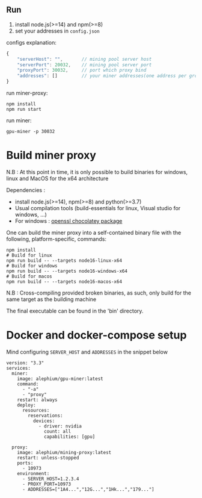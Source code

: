 ## Run

1. install node.js(>=14) and npm(>=8)
2. set your addresses in `config.json`

configs explanation:

```javascript
{
    "serverHost": "",       // mining pool server host
    "serverPort": 20032,    // mining pool server port
    "proxyPort": 30032,     // port which proxy bind
    "addresses": []         // your miner addresses(one address per group)
}
```

run miner-proxy:

```shell
npm install
npm run start
```

run miner:

```shell
gpu-miner -p 30032
```

# Build miner proxy

N.B : At this point in time, it is only possible to build binaries for windows, linux and MacOS for the x64 architecture

Dependencies :
- install node.js(>=14), npm(>=8) and python(>=3.7)
- Usual compilation tools (build-essentials for linux, Visual studio for windows, ...)
- For windows : [openssl chocolatey package](https://community.chocolatey.org/packages/OpenSSL) 

One can build the miner proxy into a self-contained binary file with the following, platform-specific, commands:
```shell
npm install
# Build for linux
npm run build -- --targets node16-linux-x64
# Build for windows
npm run build -- --targets node16-windows-x64 
# Build for macos
npm run build -- --targets node16-macos-x64
```
N.B : Cross-compiling provided broken binaries, as such, only build for the same target as the building machine

The final executable can be found in the 'bin' directory.

# Docker and docker-compose setup

Mind configuring `SERVER_HOST` and `ADDRESSES` in the snippet below

```
version: "3.3"
services:
  miner:
    image: alephium/gpu-miner:latest
    command:
      - "-a"
      - "proxy"
    restart: always
    deploy:
      resources:
        reservations:
          devices:
            - driver: nvidia
              count: all
              capabilities: [gpu]

  proxy:
    image: alephium/mining-proxy:latest
    restart: unless-stopped
    ports:
      - 10973
    environment:
      - SERVER_HOST=1.2.3.4
      - PROXY_PORT=10973
      - ADDRESSES=["1A4...","12G...","1Hk...","179..."]
```
